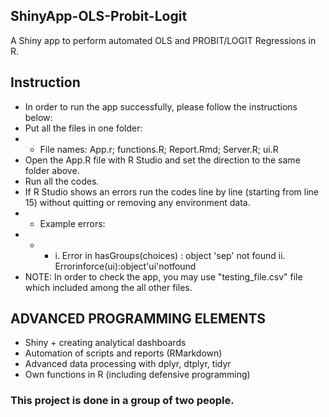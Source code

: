 ## ShinyApp-OLS-Probit-Logit
A Shiny app to perform automated OLS and PROBIT/LOGIT Regressions in R.

## Instruction
* In order to run the app successfully, please follow the instructions below:
* Put all the files in one folder:
* *  File names: App.r; functions.R; Report.Rmd; Server.R; ui.R
* Open the App.R file with R Studio and set the direction to the same folder above.
* Run all the codes.
* If R Studio shows an errors run the codes line by line (starting from line 15) without
quitting or removing any environment data.
* * Example errors:
* * * i. Error in hasGroups(choices) : object 'sep' not found ii. Errorinforce(ui):object'ui'notfound
* NOTE: In order to check the app, you may use "testing_file.csv" file which included among the all other files.

## ADVANCED PROGRAMMING ELEMENTS
* Shiny + creating analytical dashboards
* Automation of scripts and reports (RMarkdown)
* Advanced data processing with dplyr, dtplyr, tidyr
* Own functions in R (including defensive programming)


### This project is done in a group of two people.
